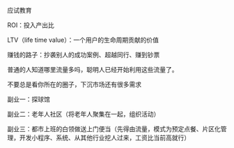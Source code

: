 应试教育

ROI：投入产出比

LTV（life time value）：一个用户的生命周期贡献的价值

赚钱的路子：抄袭别人的成功案例、超越同行、赚到钞票

普通的人知道哪里流量多吗，聪明人已经开始利用这些流量了。

不要总是看你所在的圈子，下沉市场还有很多需求





副业一：探球馆

副业二：老年人社区（将老年人聚集在一起，组织活动）

副业三：都市上班的白领做送上门便当（先得由流量，模式为预定点餐、片区化管理，开发小程序、系统、从其他行业挖人过来，工资比当前高就行）